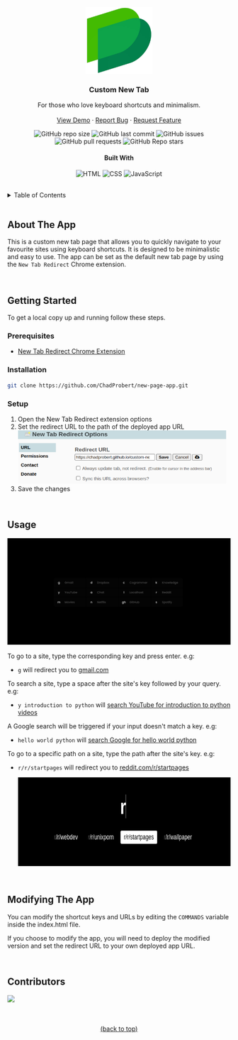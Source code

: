 <a name="readme-top"></a>

<!-- PROJECT LOGO -->
<div align="center">
    <img src="refined-logo4.png" alt="Logo" width="150" height="150">

  ### Custom New Tab

  <p>
    For those who love keyboard shortcuts and minimalism.
    <br />
    <br />
    <a href="https://chadprobert.github.io/custom-new-tab/">View Demo</a>
    ·
    <a href="https://github.com/ChadProbert/new-page-app/issues">Report Bug</a>
    ·
    <a href="https://github.com/ChadProbert/new-page-app/pulls">Request Feature</a>
  </p>

  <!-- SHIELDS.IO -->
  ![GitHub repo size](https://img.shields.io/github/repo-size/ChadProbert/new-page-app)
  ![GitHub last commit](https://img.shields.io/github/last-commit/ChadProbert/new-page-app)
  ![GitHub issues](https://img.shields.io/github/issues-raw/ChadProbert/new-page-app)
  ![GitHub pull requests](https://img.shields.io/github/issues-pr/ChadProbert/new-page-app)
  ![GitHub Repo stars](https://img.shields.io/github/stars/ChadProbert/new-page-app?style=social)

  #### Built With

  ![HTML](https://img.shields.io/badge/HTML5-E34F26?style=for-the-badge&logo=html5&logoColor=white)
  ![CSS](https://img.shields.io/badge/CSS3-1572B6?style=for-the-badge&logo=css3&logoColor=white)
  ![JavaScript](https://img.shields.io/badge/JavaScript-F7DF1E?style=for-the-badge&logo=javascript&logoColor=black)

</div>

<br/>

<!-- TABLE OF CONTENTS -->
<details>
  <summary>Table of Contents</summary>
  <ol>
    <li><a href="#about-the-app">About The App</a></li>
    <li>
      <a href="#getting-started">Getting Started</a>
      <ul>
        <li><a href="#prerequisites">Prerequisites</a></li>
        <li><a href="#installation">Installation</a></li>
        <li><a href="#setup">Setup</a></li>
      </ul>
    </li>
    <li><a href="#usage">Usage</a></li>
    <li><a href="#modifying-the-app">Modifying The App</a></li>
    <li><a href="#contributors">Contributors</a></li>
  </ol>
</details>

<br/>

## About The App
This is a custom new tab page that allows you to quickly navigate to your favourite sites using keyboard shortcuts. It is designed to be minimalistic and easy to use. The app can be set as the default new tab page by using the `New Tab Redirect` Chrome extension.

<br/>

## Getting Started

To get a local copy up and running follow these steps.

### Prerequisites
- [New Tab Redirect Chrome Extension](https://chromewebstore.google.com/detail/new-tab-redirect/icpgjfneehieebagbmdbhnlpiopdcmna)

### Installation

```sh
git clone https://github.com/ChadProbert/new-page-app.git
```

### Setup

1. Open the New Tab Redirect extension options
2. Set the redirect URL to the path of the deployed app URL <br /><img src="redirectURL.png" alt="Logo" width="470" height="120">
3. Save the changes

<br/>

## Usage

<img src="app-usage2.png" alt="Logo" width="1000">

To go to a site, type the corresponding key and press enter. e.g:

- `g` will redirect you to [gmail.com](https://gmail.com)

To search a site, type a space after the site's key followed by your
query. e.g:

- `y introduction to python` will
  [search YouTube for introduction to python videos](https://www.youtube.com/results?search_query=introduction+to+python)

A Google search will be triggered if your input doesn't match a key.
e.g:

- `hello world python` will [search Google for hello world python](https://www.google.com/search?q=hello%20world%20python)

To go to a specific path on a site, type the path after the site's key.
e.g:

- `r/r/startpages` will redirect you to
  [reddit.com/r/startpages](https://www.reddit.com/r/startpages)

  <img src="app-usage4.png" alt="Logo" height="200">

<br />

## Modifying The App

You can modify the shortcut keys and URLs by editing the `COMMANDS` variable inside the index.html file.

If you choose to modify the app, you will need to deploy the modified version and set the redirect URL to your own deployed app URL.

<br/>

## Contributors
[<img src="https://github.com/ChadProbert.png" width="40px;"/>](https://github.com/ChadProbert/)
<br />
<br />
<br />
<p align="center"><a href="#readme-top">(back to top)</a></p>
